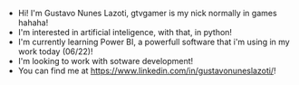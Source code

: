 

- Hi! I'm Gustavo Nunes Lazoti, gtvgamer is my nick normally in games hahaha!
- I'm interested in artificial inteligence, with that, in python!
- I'm currently learning Power BI, a powerfull software that i'm using in my work today (06/22)!
- I'm looking to work with sotware development!
- You can find me at https://www.linkedin.com/in/gustavonuneslazoti/!
